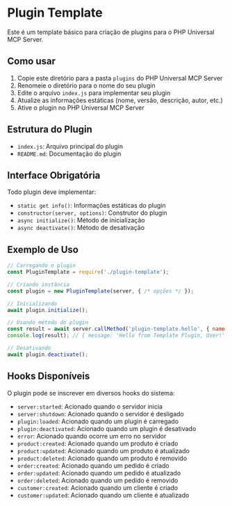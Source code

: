 # Plugin Template

Este é um template básico para criação de plugins para o PHP Universal MCP Server.

## Como usar

1. Copie este diretório para a pasta `plugins` do PHP Universal MCP Server
2. Renomeie o diretório para o nome do seu plugin
3. Edite o arquivo `index.js` para implementar seu plugin
4. Atualize as informações estáticas (nome, versão, descrição, autor, etc.)
5. Ative o plugin no PHP Universal MCP Server

## Estrutura do Plugin

- `index.js`: Arquivo principal do plugin
- `README.md`: Documentação do plugin

## Interface Obrigatória

Todo plugin deve implementar:

- `static get info()`: Informações estáticas do plugin
- `constructor(server, options)`: Construtor do plugin
- `async initialize()`: Método de inicialização
- `async deactivate()`: Método de desativação

## Exemplo de Uso

```javascript
// Carregando o plugin
const PluginTemplate = require('./plugin-template');

// Criando instância
const plugin = new PluginTemplate(server, { /* opções */ });

// Inicializando
await plugin.initialize();

// Usando método do plugin
const result = await server.callMethod('plugin-template.hello', { name: 'User' });
console.log(result); // { message: 'Hello from Template Plugin, User!' }

// Desativando
await plugin.deactivate();
```

## Hooks Disponíveis

O plugin pode se inscrever em diversos hooks do sistema:

- `server:started`: Acionado quando o servidor inicia
- `server:shutdown`: Acionado quando o servidor é desligado
- `plugin:loaded`: Acionado quando um plugin é carregado
- `plugin:deactivated`: Acionado quando um plugin é desativado
- `error`: Acionado quando ocorre um erro no servidor
- `product:created`: Acionado quando um produto é criado
- `product:updated`: Acionado quando um produto é atualizado
- `product:deleted`: Acionado quando um produto é removido
- `order:created`: Acionado quando um pedido é criado
- `order:updated`: Acionado quando um pedido é atualizado
- `order:deleted`: Acionado quando um pedido é removido
- `customer:created`: Acionado quando um cliente é criado
- `customer:updated`: Acionado quando um cliente é atualizado